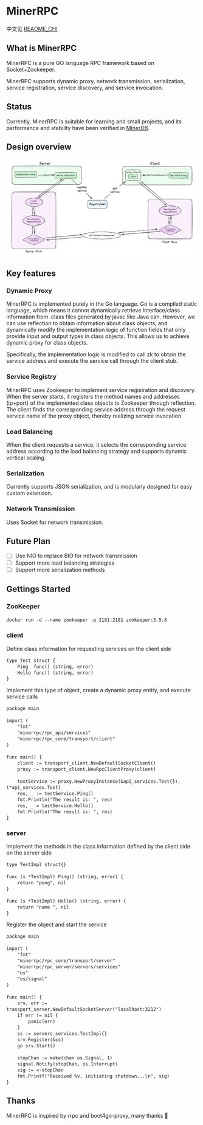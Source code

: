 # MinerRPC

中文见 [README_CHI](static/README_CHI.md)

## What is MinerRPC
MinerRPC is a pure GO language RPC framework based on Socket+Zookeeper.

MinerRPC supports dynamic proxy, network transmission, serialization, service registration, service discovery, and service invocation.

## Status
Currently, MinerRPC is suitable for learning and small projects, and its performance and stability have been verified in
[MinerDB](https://github.com/Au-Miner/minerdb).

## Design overview
![MinerRPC.png](static/MinerRPC.png)


## Key features
### Dynamic Proxy
MinerRPC is implemented purely in the Go language. Go is a compiled static language, which means it cannot dynamically retrieve Interface/class information from .class files generated by javac like Java can. However, we can use reflection to obtain information about class objects, and dynamically modify the implementation logic of function fields that only provide input and output types in class objects. This allows us to achieve dynamic proxy for class objects.

Specifically, the implementation logic is modified to call zk to obtain the service address and execute the service call through the client stub.

### Service Registry
MinerRPC uses Zookeeper to implement service registration and discovery. When the server starts, it registers the method names and addresses (ip+port) of the implemented class objects to Zookeeper through reflection. The client finds the corresponding service address through the request service name of the proxy object, thereby realizing service invocation.

### Load Balancing
When the client requests a service, it selects the corresponding service address according to the load balancing strategy and supports dynamic vertical scaling.

### Serialization
Currently supports JSON serialization, and is modularly designed for easy custom extension.

### Network Transmission
Uses Socket for network transmission.

## Future Plan
- [ ] Use NIO to replace BIO for network transmission
- [ ] Support more load balancing strategies
- [ ] Support more serialization methods

## Gettings Started
### ZooKeeper
`docker run -d --name zookeeper -p 2181:2181 zookeeper:3.5.8`

### client
Define class information for requesting services on the client side
```
type Test struct {
	Ping  func() (string, error)
	Hello func() (string, error)
}
```
Implement this type of object, create a dynamic proxy entity, and execute service calls
```
package main

import (
	"fmt"
	"minerrpc/rpc_api/services"
	"minerrpc/rpc_core/transport/client"
)

func main() {
	client := transport_client.NewDefaultSocketClient()
	proxy := transport_client.NewRpcClientProxy(client)

	testService := proxy.NewProxyInstance(&api_services.Test{}).(*api_services.Test)
	res, _ := testService.Ping()
	fmt.Println("The result is: ", res)
	res, _ = testService.Hello()
	fmt.Println("The result is: ", res)
}
```
### server
Implement the methods in the class information defined by the client side on the server side
```
type TestImpl struct{}

func (s *TestImpl) Ping() (string, error) {
	return "pong", nil
}

func (s *TestImpl) Hello() (string, error) {
	return "name ", nil
}
```
Register the object and start the service
```
package main

import (
	"fmt"
	"minerrpc/rpc_core/transport/server"
	"minerrpc/rpc_server/servers/services"
	"os"
	"os/signal"
)

func main() {
	srv, err := transport_server.NewDefaultSocketServer("localhost:3212")
	if err != nil {
		panic(err)
	}
	ss := servers_services.TestImpl{}
	srv.Register(&ss)
	go srv.Start()

	stopChan := make(chan os.Signal, 1)
	signal.Notify(stopChan, os.Interrupt)
	sig := <-stopChan
	fmt.Printf("Received %v, initiating shutdown...\n", sig)
}
```
## Thanks
MinerRPC is inspired by rrpc and boot4go-proxy, many thanks 🙏